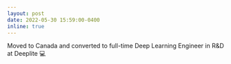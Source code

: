 ```yaml
---
layout: post
date: 2022-05-30 15:59:00-0400
inline: true
---
```


Moved to Canada and converted to full-time Deep Learning Engineer in R&D at Deeplite :computer:
